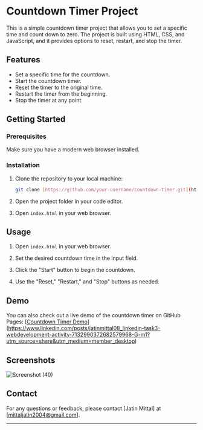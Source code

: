 # Countdown Timer Project

This is a simple countdown timer project that allows you to set a specific time and count down to zero. The project is built using HTML, CSS, and JavaScript, and it provides options to reset, restart, and stop the timer.

## Features

- Set a specific time for the countdown.
- Start the countdown timer.
- Reset the timer to the original time.
- Restart the timer from the beginning.
- Stop the timer at any point.

## Getting Started

### Prerequisites

Make sure you have a modern web browser installed.

### Installation

1. Clone the repository to your local machine:

   ```bash
   git clone [https://github.com/your-username/countdown-timer.git](https://lnkd.in/dCD3-2cM)
   ```

2. Open the project folder in your code editor.

3. Open `index.html` in your web browser.

## Usage

1. Open `index.html` in your web browser.

2. Set the desired countdown time in the input field.

3. Click the "Start" button to begin the countdown.

4. Use the "Reset," "Restart," and "Stop" buttons as needed.

## Demo

You can also check out a live demo of the countdown timer on GitHub Pages: [[Countdown Timer Demo](https://your-username.github.io/countdown-timer/)](https://www.linkedin.com/posts/jatinmittal08_linkedin-task3-webdevelopment-activity-7132990372682579968-G-m1?utm_source=share&utm_medium=member_desktop)

## Screenshots

![Screenshot (40)](https://github.com/Jat21in/CountDown._/assets/112621022/399be859-fc99-4708-8ba2-ae7beaed6079)

## Contact

For any questions or feedback, please contact [Jatin Mittal] at [mittaljatin2004@gmail.com].

---
